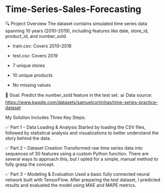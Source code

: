 # Time-Series-Sales-Forecasting
🔍 Project Overview
The dataset contains simulated time series data spanning 10 years (2010–2019), including features like date, store_id, product_id, and number_sold.

* train.csv: Covers 2010–2018

* test.csv: Covers 2019

* 7 unique stores

* 10 unique products

* No missing values

🎯 Goal: Predict the number_sold feature in the test set.
📊 Data source: https://www.kaggle.com/datasets/samuelcortinhas/time-series-practice-dataset

My Solution Includes Three Key Steps:

✅ Part 1 – Data Loading & Analysis
Started by loading the CSV files, followed by statistical analysis and visualizations to better understand the story behind the data.

✅ Part 2 – Dataset Creation
Transformed raw time series data into sequences of 30 features using a custom Python function. There are several ways to approach this, but I opted for a simple, manual method to fully grasp the concept.

✅ Part 3 – Modeling & Evaluation
Used a basic fully connected neural network built with TensorFlow. After preparing the test dataset, I predicted results and evaluated the model using MAE and MAPE metrics.
